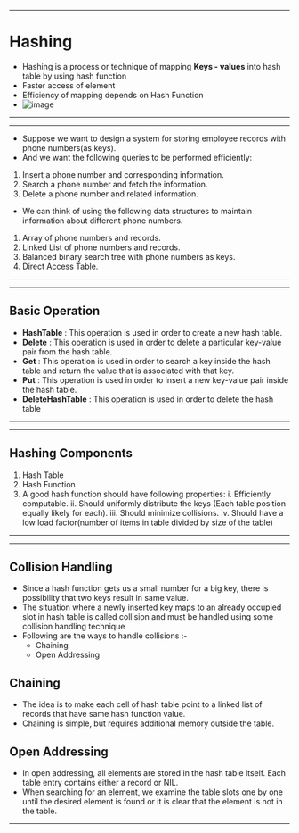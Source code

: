 ***
# Hashing
- Hashing is a process or technique of mapping **Keys - values** into hash table by using hash function
- Faster access of element
- Efficiency of mapping depends on Hash Function
- ![image](https://user-images.githubusercontent.com/47448422/188796108-77be309f-19fa-4cb6-8498-bba5c413a4b7.png)

***

***
- Suppose we want to design a system for storing employee records with phone numbers(as keys).
- And we want the following queries to be performed efficiently: 
1. Insert a phone number and corresponding information.
2. Search a phone number and fetch the information.
3. Delete a phone number and related information.

- We can think of using the following data structures to maintain information about different phone numbers. 
1. Array of phone numbers and records.
2. Linked List of phone numbers and records.
3. Balanced binary search tree with phone numbers as keys.
4. Direct Access Table.
***

***
## Basic Operation
- **HashTable** : This operation is used in order to create a new hash table.
- **Delete** : This operation is used in order to delete a particular key-value pair from the hash table.
- **Get** : This operation is used in order to search a key inside the hash table and return the value that is associated with that key.
- **Put** : This operation is used in order to insert a new key-value pair inside the hash table.
- **DeleteHashTable** : This operation is used in order to delete the hash table
***

***
## Hashing Components
1. Hash Table
2. Hash Function
3. A good hash function should have following properties:
i.   Efficiently computable. 
ii.  Should uniformly distribute the keys (Each table position equally likely for each).
iii. Should minimize collisions.
iv.  Should have a low load factor(number of items in table divided by size of the table)
***

***

##  Collision Handling
- Since a hash function gets us a small number for a big key, there is possibility that two keys result in same value.
- The situation where a newly inserted key maps to an already occupied slot in hash table is called collision and must be handled using some collision handling technique
- Following are the ways to handle collisions :-
  - Chaining
  - Open Addressing

## Chaining
- The idea is to make each cell of hash table point to a linked list of records that have same hash function value. 
- Chaining is simple, but requires additional memory outside the table.

## Open Addressing
- In open addressing, all elements are stored in the hash table itself. Each table entry contains either a record or NIL. 
- When searching for an element, we examine the table slots one by one until the desired element is found or it is clear that the element is not in the table.


***
